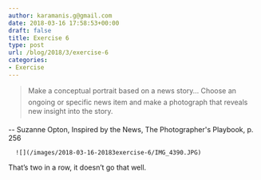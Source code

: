 ```yaml
---
author: karamanis.g@gmail.com
date: 2018-03-16 17:58:53+00:00
draft: false
title: Exercise 6
type: post
url: /blog/2018/3/exercise-6
categories:
- Exercise
---
```



  

<blockquote>
    Make a conceptual portrait based on a news story…  
Choose an ongoing or specific news item and make a photograph that reveals new insight into the story.
  </blockquote>


  -- Suzanne Opton, Inspired by the News, The Photographer's Playbook, p. 256


  
      ![](/images/2018-03-16-20183exercise-6/IMG_4390.JPG)

  



That’s two in a row, it doesn’t go that well.

